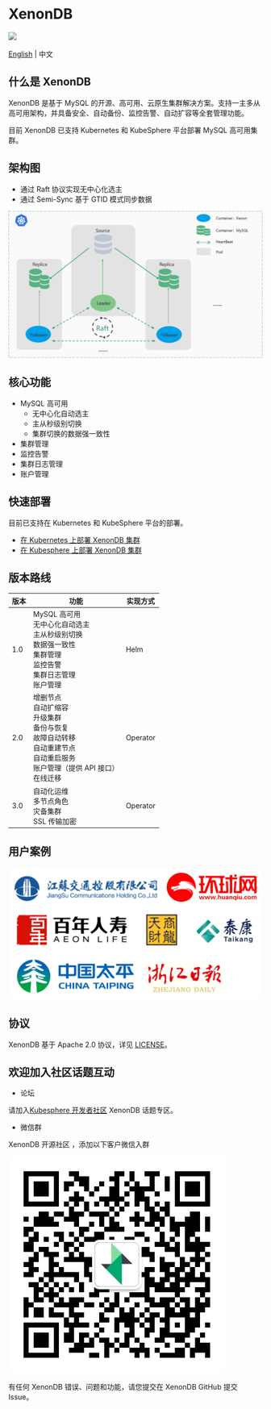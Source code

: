 #  XenonDB
 ![](docs/images/logo_xenondb.png)  <br>

[English](README.md) | 中文 
## 什么是 XenonDB

XenonDB 是基于 MySQL 的开源、高可用、云原生集群解决方案。支持一主多从高可用架构，并具备安全、自动备份、监控告警、自动扩容等全套管理功能。

目前 XenonDB 已支持 Kubernetes 和 KubeSphere 平台部署 MySQL 高可用集群。 

## 架构图

- 通过 Raft 协议实现无中心化选主
- 通过 Semi-Sync 基于 GTID 模式同步数据

![](docs/images/XenonDB_Architecture_1.png)

## 核心功能

- MySQL 高可用
    - 无中心化自动选主
    - 主从秒级别切换
    - 集群切换的数据强一致性
- 集群管理
- 监控告警
- 集群日志管理
- 账户管理

## 快速部署
目前已支持在 Kubernetes 和 KubeSphere 平台的部署。

- [ 在 Kubernetes 上部署 XenonDB 集群](docs/Kubernetes/deploy_xenondb_on_kubernetes.md)
- [ 在 Kubesphere 上部署 XenonDB 集群 ](docs/KubeSphere/deploy_xenondb_on_kubesphere.md)

## 版本路线

| 版本 | 功能  | 实现方式 |
|------|--------|------| 
| 1.0 | MySQL 高可用 <br> 无中心化自动选主<br> 主从秒级别切换<br> 数据强一致性 <br> 集群管理 <br> 监控告警 <br> 集群日志管理 <br> 账户管理 | Helm |
| 2.0  | 增删节点 <br> 自动扩缩容 <br> 升级集群 <br> 备份与恢复 <br> 故障自动转移 <br> 自动重建节点 <br> 自动重启服务 <br> 账户管理（提供 API 接口）<br> 在线迁移   |  Operator |
| 3.0  | 自动化运维 <br> 多节点角色 <br> 灾备集群 <br> SSL 传输加密 | Operator |

## 用户案例

![](docs/images/users.png)
## 协议

XenonDB 基于 Apache 2.0 协议，详见 [LICENSE](./LICENSE)。

## 欢迎加入社区话题互动

- 论坛

请加入[Kubesphere 开发者社区](https://kubesphere.com.cn/forum/t/XenonDB) XenonDB 话题专区。

- 微信群

XenonDB 开源社区 ，添加以下客户微信入群

![](docs/images/wechat_admin.jpg)

有任何 XenonDB 错误、问题和功能，请您提交在 XenonDB GitHub 提交 Issue。


 